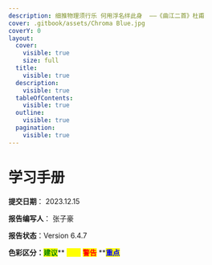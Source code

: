 ```yaml
---
description: 细推物理须行乐 何用浮名绊此身  ——《曲江二首》杜甫
cover: .gitbook/assets/Chroma Blue.jpg
coverY: 0
layout:
  cover:
    visible: true
    size: full
  title:
    visible: true
  description:
    visible: true
  tableOfContents:
    visible: true
  outline:
    visible: true
  pagination:
    visible: true
---
```


# 学习手册

**提交日期**： 2023.12.15

**报告编写人**： 张子豪

**报告状态**：Version 6.4.7

**色彩区分：**<mark style="color:green;">**建议**</mark>** **<mark style="color:yellow;">**提示**</mark>** **<mark style="color:red;">**警告**</mark>** **<mark style="color:blue;">**重点**</mark>&#x20;

